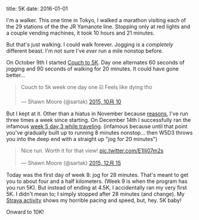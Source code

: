 title: 5K
date: 2016-01-01

I'm a walker. This one time in Tokyo, I walked a marathon visiting each of the
29 stations of the the JR Yamanote line. Stopping only at red lights and a
couple vending machines, it took 10 hours and 21 minutes.

But that's just walking. I could walk forever. Jogging is a _completely_
different beast. I'm not sure I've _ever_ run a mile nonstop before.

On October 9th I started [Couch to 5K](http://www.c25k.com). Day
one alternates 60 seconds of jogging and 90 seconds of walking for 20 minutes.
It could have gone better…

<blockquote class="twitter-tweet" lang="en"><p lang="en" dir="ltr">Couch to 5k week one day one ☑️&#10;Feels like dying tho</p>&mdash; Shawn Moore (@sartak) <a href="https://twitter.com/sartak/status/652692199071727616">2015, 10月 10</a></blockquote> <script async src="//platform.twitter.com/widgets.js" charset="utf-8"></script>

But I kept at it. Other than a hiatus in November because
[reasons](https://twitter.com/sartak/status/669750023027081217), I've run three
times a week since starting. On December 14th I successfully ran the infamous
[week 5 day 3 while traveling](https://www.strava.com/activities/456852459).
(infamous because until that point you've gradually built up to running 8
minutes nonstop… then W5D3 throws you into the deep end with a straight up "jog
for 20 minutes")

<blockquote class="twitter-tweet" lang="en"><p lang="en" dir="ltr">Nice run. Worth it for that view! <a href="https://t.co/E1llj07m2s">pic.twitter.com/E1llj07m2s</a></p>&mdash; Shawn Moore (@sartak) <a href="https://twitter.com/sartak/status/676610374402252802">2015, 12月 15</a></blockquote> <script async src="//platform.twitter.com/widgets.js" charset="utf-8"></script>

Today was the first day of week 8: jog for 28 minutes. That's meant to get you
to about four and a half kilometers. (Week 9 is when the program has you run
5K). But instead of ending at 4.5K, I accidentally ran my very first 5K. I
didn't mean to; I simply stopped after 28 minutes (and change). My [Strava
activity](https://www.strava.com/activities/460953316/overview) shows my
horrible pacing and speed, but, hey. 5K baby!

Onward to 10K!
